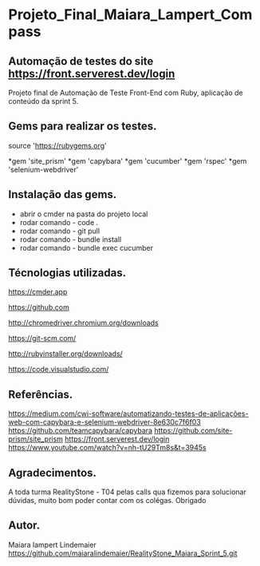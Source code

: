 # Projeto_Final_Maiara_Lampert_Compass

## Automação de testes do site https://front.serverest.dev/login

Projeto final de Automação de Teste Front-End com Ruby, aplicação de conteúdo da sprint 5. 

## Gems para realizar os testes.

source 'https://rubygems.org'

*gem 'site_prism'
*gem 'capybara'
*gem 'cucumber'
*gem 'rspec'
*gem 'selenium-webdriver'

## Instalação das gems.

* abrir o cmder na pasta do projeto local
* rodar comando - code .
* rodar comando - git pull
* rodar comando - bundle install
* rodar comando - bundle exec cucumber 


## Técnologias utilizadas.

https://cmder.app

https://github.com

http://chromedriver.chromium.org/downloads

https://git-scm.com/

http://rubyinstaller.org/downloads/

https://code.visualstudio.com/

## Referências.

https://medium.com/cwi-software/automatizando-testes-de-aplicações-web-com-capybara-e-selenium-webdriver-8e630c7f6f03
https://github.com/teamcapybara/capybara
https://github.com/site-prism/site_prism
https://front.serverest.dev/login
https://www.youtube.com/watch?v=nh-tU29Tm8s&t=3945s

## Agradecimentos.

A toda turma RealityStone - T04 pelas calls qua fizemos para solucionar dúvidas, muito bom poder contar com os colégas.
Obrigado

## Autor.

Maiara lampert Lindemaier
https://github.com/maiaralindemaier/RealityStone_Maiara_Sprint_5.git

